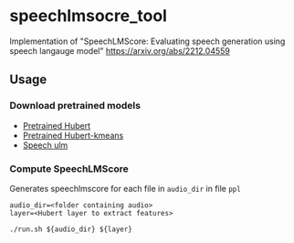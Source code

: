 # speechlmsocre_tool

Implementation of "SpeechLMScore: Evaluating speech generation using speech langauge model" https://arxiv.org/abs/2212.04559


## Usage 

### Download pretrained models
* [Pretrained Hubert](https://dl.fbaipublicfiles.com/hubert/hubert_base_ls960.pt)  
* [Pretrained Hubert-kmeans](https://dl.fbaipublicfiles.com/textless_nlp/gslm/hubert/km50/km.bin)
* [Speech ulm](https://huggingface.co/soumi-maiti/speech-ulm-lstm)


### Compute SpeechLMScore

Generates speechlmscore for each file in ```audio_dir``` in file ```ppl```

```
audio_dir=<folder containing audio>
layer=<Hubert layer to extract features>

./run.sh ${audio_dir} ${layer}
```
